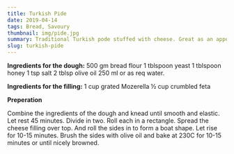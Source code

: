 ```yaml
---
title: Turkish Pide
date: 2019-04-14
tags: Bread, Savoury
thumbnail: img/pide.jpg
summary: Traditional Turkish pode stuffed with cheese. Great as an appetizer or for breakfast or lunch
slug: turkish-pide
---
```


**Ingredients for the dough:**
500 gm bread flour
1 tblspoon yeast
1 tblspoon honey
1 tsp salt
2 tblsp olive oil
250 ml or as req water.

**Ingredients for the filling:**
1 cup grated Mozerella
½ cup crumbled feta 

__Preperation__

Combine the ingredients of the dough and knead until smooth and elastic. 
Let rest 45 minutes. Divide in two. Roll each in a rectangle. 
Spread the cheese filling over top. And roll the sides in to form a boat shape. 
Let rise for 10-15 minutes. Brush the sides with olive oil and bake at 230C for 10-15 minutes or until nicely browned.